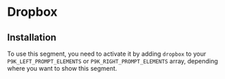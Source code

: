 # Dropbox

## Installation

To use this segment, you need to activate it by adding `dropbox` to your
`P9K_LEFT_PROMPT_ELEMENTS` or `P9K_RIGHT_PROMPT_ELEMENTS` array, depending
where you want to show this segment.
